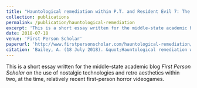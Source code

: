 ```yaml
---
title: "Hauntological remediation within P.T. and Resident Evil 7: The Beginning Hour"
collection: publications
permalink: /publication/hauntological-remediation
excerpt: 'This is a short essay written for the middle-state academic blog <i>First Person Scholar</i> on the use of nostalgic technologies and retro aesthetics within two, at the time, relatively recent first-person horror videogames.'
date: 2018-07-18
venue: 'First Person Scholar'
paperurl: 'http://www.firstpersonscholar.com/hauntological-remediation/'
citation: 'Bailey, A. (18 July 2018). &quot;Hauntological remediation within P.T. and Resident Evil 7: The Beginning Hour.&quot; <i>First Person Scholar.</i> The University of Waterloo.'
---
```


This is a short essay written for the middle-state academic blog <i>First Person Scholar</i> on the use of nostalgic technologies and retro aesthetics within two, at the time, relatively recent first-person horror videogames.
